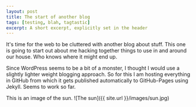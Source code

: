```yaml
---
layout: post
title: The start of another blog
tags: [testing, blah, tagtastic]
excerpt: A short excerpt, explicitly set in the header
---
```


It's time for the web to be cluttered with another blog about stuff.  This one is going to start out about me hacking together things to use in and around our house.  Who knows where it might end up.

Since WordPress seems to be a bit of a monster, I thought I would use a slightly lighter weight blogging approach.  So for this I am hosting everything in GitHub from which it gets published automatically to GitHub-Pages using Jekyll.  Seems to work so far.

This is an image of the sun.
![The sun]({{ site.url }}/images/sun.jpg)

